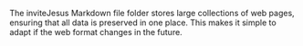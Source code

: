 The inviteJesus Markdown file folder stores large collections of web pages, ensuring that all data is preserved in one place. This makes it simple to adapt if the web format changes in the future.
